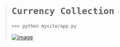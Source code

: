 ># `Currency Collection`
>
>     >>> python mysite/app.py
>
>[![image](https://github.com/imvickykumar999/Currency-Collection/assets/50515418/101b6e70-99bf-401b-a8da-d7a1f28c87e6)](https://vickscurrencycollection.pythonanywhere.com/)
